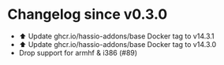 # Changelog since v0.3.0
- ⬆️ Update ghcr.io/hassio-addons/base Docker tag to v14.3.1 
- ⬆️ Update ghcr.io/hassio-addons/base Docker tag to v14.3.0 
- Drop support for armhf & i386 (#89) 
